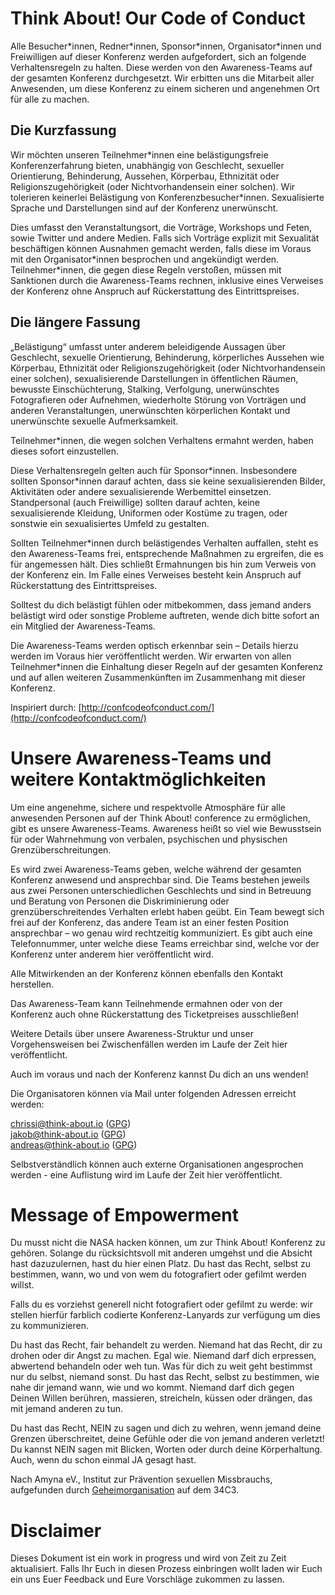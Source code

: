 # Think About! Our Code of Conduct

Alle Besucher\*innen, Redner\*innen, Sponsor\*innen, Organisator\*innen und
Freiwilligen auf dieser Konferenz werden aufgefordert, sich an folgende
Verhaltensregeln zu halten. Diese werden von den Awareness-Teams auf der
gesamten Konferenz durchgesetzt. Wir erbitten uns die Mitarbeit aller
Anwesenden, um diese Konferenz zu einem sicheren und angenehmen Ort für alle zu
machen.

## Die Kurzfassung

Wir möchten unseren Teilnehmer\*innen eine belästigungsfreie Konferenzerfahrung
bieten, unabhängig von Geschlecht, sexueller Orientierung, Behinderung,
Aussehen, Körperbau, Ethnizität oder Religionszugehörigkeit (oder
Nichtvorhandensein einer solchen). Wir tolerieren keinerlei Belästigung von
Konferenzbesucher\*innen. Sexualisierte Sprache und Darstellungen sind auf der
Konferenz unerwünscht.

Dies umfasst den Veranstaltungsort, die Vorträge, Workshops und Feten, sowie
Twitter und andere Medien. Falls sich Vorträge explizit mit Sexualität
beschäftigen können Ausnahmen gemacht werden, falls diese im Voraus mit den
Organisator\*innen besprochen und angekündigt werden. Teilnehmer\*innen, die
gegen diese Regeln verstoßen, müssen mit Sanktionen durch die Awareness-Teams
rechnen, inklusive eines Verweises der Konferenz ohne Anspruch auf
Rückerstattung des Eintrittspreises.

## Die längere Fassung

„Belästigung“ umfasst unter anderem beleidigende Aussagen über Geschlecht,
sexuelle Orientierung, Behinderung, körperliches Aussehen wie Körperbau,
Ethnizität oder Religionszugehörigkeit (oder Nichtvorhandensein einer solchen),
sexualisierende Darstellungen in öffentlichen Räumen, bewusste Einschüchterung,
Stalking, Verfolgung, unerwünschtes Fotografieren oder Aufnehmen, wiederholte
Störung von Vorträgen und anderen Veranstaltungen, unerwünschten körperlichen
Kontakt und unerwünschte sexuelle Aufmerksamkeit.

Teilnehmer\*innen, die wegen solchen Verhaltens ermahnt werden, haben dieses
sofort einzustellen.

Diese Verhaltensregeln gelten auch für Sponsor\*innen. Insbesondere sollten Sponsor\*innen darauf 
achten, dass sie keine sexualisierenden Bilder, Aktivitäten oder andere sexualisierende Werbemittel 
einsetzen. Standpersonal (auch Freiwillige) sollten darauf achten, keine sexualisierende Kleidung, 
Uniformen oder Kostüme zu tragen, oder sonstwie ein sexualisiertes Umfeld zu gestalten.

Sollten Teilnehmer\*innen durch belästigendes Verhalten auffallen, steht es den
Awareness-Teams frei, entsprechende Maßnahmen zu ergreifen, die es für
angemessen hält. Dies schließt Ermahnungen bis hin zum Verweis von der
Konferenz ein. Im Falle eines Verweises besteht kein Anspruch auf
Rückerstattung des Eintrittspreises.

Solltest du dich belästigt fühlen oder mitbekommen, dass jemand anders
belästigt wird oder sonstige Probleme auftreten, wende dich bitte sofort an ein
Mitglied der Awareness-Teams. 

Die Awareness-Teams werden optisch erkennbar sein – Details hierzu werden im
Voraus hier veröffentlicht werden.  Wir erwarten von allen Teilnehmer\*innen
die Einhaltung dieser Regeln auf der gesamten Konferenz und auf allen weiteren
Zusammenkünften im Zusammenhang mit dieser Konferenz.

Inspiriert durch: [http://confcodeofconduct.com/](http://confcodeofconduct.com/)

# Unsere Awareness-Teams und weitere Kontaktmöglichkeiten

Um eine angenehme, sichere und respektvolle Atmosphäre für alle anwesenden
Personen auf der Think About! conference zu ermöglichen, gibt es unsere
Awareness-Teams. Awareness heißt so viel wie Bewusstsein für oder Wahrnehmung
von verbalen, psychischen und physischen Grenzüberschreitungen.

Es wird zwei Awareness-Teams geben, welche während der gesamten Konferenz
anwesend und ansprechbar sind.  Die Teams bestehen jeweils aus zwei Personen
unterschiedlichen Geschlechts und sind in Betreuung und Beratung von Personen
die Diskriminierung oder grenzüberschreitendes Verhalten erlebt haben geübt.
Ein Team bewegt sich frei auf der Konferenz, das andere Team ist an einer
festen Position ansprechbar – wo genau wird rechtzeitig kommuniziert. Es gibt
auch eine Telefonnummer, unter welche diese Teams erreichbar sind, welche vor
der Konferenz unter anderem hier veröffentlicht wird.

Alle Mitwirkenden an der Konferenz können ebenfalls den Kontakt herstellen.

Das Awareness-Team kann Teilnehmende ermahnen oder von der Konferenz auch ohne
Rückerstattung des Ticketpreises ausschließen!

Weitere Details über unsere Awareness-Struktur und unser Vorgehensweisen bei Zwischenfällen 
werden im Laufe der Zeit hier veröffentlicht.

Auch im voraus und nach der Konferenz kannst Du dich an uns wenden!

Die Organisatoren können via Mail unter folgenden Adressen erreicht werden:

[chrissi@think-about.io](mailto:chrissi@think-about.io) ([GPG](/assets/chrissi.asc))  
[jakob@think-about.io](mailto:jakob@think-about.io) ([GPG](/assets/jakob.asc))  
[andreas@think-about.io](mailto:andreas@think-about.io) ([GPG](/assets/andreas.asc))  

Selbstverständlich können auch externe Organisationen angesprochen werden -
eine Auflistung wird im Laufe der Zeit hier veröffentlicht.

# Message of Empowerment

Du musst nicht die NASA hacken können, um zur Think About! Konferenz zu
gehören. Solange du rücksichtsvoll mit anderen umgehst und die Absicht hast
dazuzulernen, hast du hier einen Platz.  Du hast das Recht, selbst zu
bestimmen, wann, wo und von wem du fotografiert oder gefilmt werden willst.

Falls du es vorziehst generell nicht fotografiert oder gefilmt zu werde: wir
stellen hierfür farblich codierte Konferenz-Lanyards zur verfügung um dies zu
kommunizieren.

Du hast das Recht, fair behandelt zu werden. Niemand hat das Recht, dir zu
drohen oder dir Angst zu machen. Egal wie. Niemand darf dich erpressen,
abwertend behandeln oder weh tun. Was für dich zu weit geht bestimmst nur du
selbst, niemand sonst.  Du hast das Recht, selbst zu bestimmen, wie nahe dir
jemand wann, wie und wo kommt. Niemand darf dich gegen Deinen Willen berühren,
massieren, streicheln, küssen oder drängen, das mit jemand anderen zu tun.

Du hast das Recht, NEIN zu sagen und dich zu wehren, wenn jemand deine Grenzen
überschreitet, deine Gefühle oder die von jemand anderen verletzt! Du kannst
NEIN sagen mit Blicken, Worten oder durch deine Körperhaltung. Auch, wenn du
schon einmal JA gesagt hast.

Nach Amyna eV., Institut zur Prävention sexuellen Missbrauchs, aufgefunden durch [Geheimorganisation](http://diversity.geheim.org/) auf dem 34C3.

# Disclaimer

Dieses Dokument ist ein work in progress und wird von Zeit zu Zeit
aktualisiert.  Falls Ihr Euch in diesen Prozess einbringen wollt laden wir Euch
ein uns Euer Feedback und Eure Vorschläge zukommen zu lassen.
